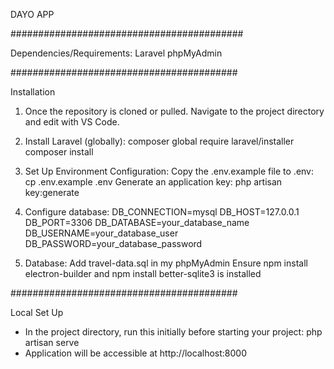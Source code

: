 DAYO APP 

##########################################

Dependencies/Requirements: 
Laravel
phpMyAdmin

#########################################

Installation
1. Once the repository is cloned or pulled. Navigate to the project directory and edit with VS Code.
2. Install Laravel (globally): composer global require laravel/installer
   composer install
3. Set Up Environment Configuration:
   Copy the .env.example file to .env: cp .env.example .env
   Generate an application key: php artisan key:generate
4. Configure database:
   DB_CONNECTION=mysql
   DB_HOST=127.0.0.1
   DB_PORT=3306
   DB_DATABASE=your_database_name
   DB_USERNAME=your_database_user
   DB_PASSWORD=your_database_password
   
6. Database: Add travel-data.sql in my phpMyAdmin 
Ensure npm install electron-builder and npm install better-sqlite3 is installed

#########################################

Local Set Up

- In the project directory, run this initially before starting your project: php artisan serve
- Application will be accessible at http://localhost:8000
